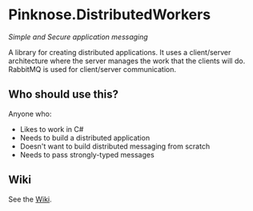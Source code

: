 # Pinknose.DistributedWorkers
*Simple and Secure application messaging*

A library for creating distributed applications.  It uses a client/server architecture where the server manages the work that the clients will do.  RabbitMQ is used for client/server communication.
## Who should use this?
Anyone who:
* Likes to work in C#
* Needs to build a distributed application
* Doesn't want to build distributed messaging from scratch
* Needs to pass strongly-typed messages
## Wiki
See the [Wiki](https://github.com/CameronMease/Pinknose.DistributedWorkers/wiki).
